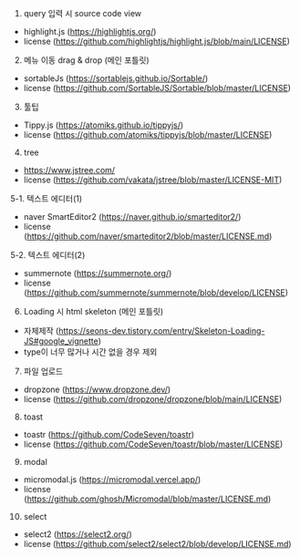 1. query 입력 시 source code view
 - highlight.js (https://highlightjs.org/)
 - license (https://github.com/highlightjs/highlight.js/blob/main/LICENSE)

2. 메뉴 이동 drag & drop (메인 포틀릿)
 - sortableJs (https://sortablejs.github.io/Sortable/)
 - license (https://github.com/SortableJS/Sortable/blob/master/LICENSE)

3. 툴팁
 - Tippy.js (https://atomiks.github.io/tippyjs/)
 - license (https://github.com/atomiks/tippyjs/blob/master/LICENSE)

4. tree
 - https://www.jstree.com/
 - license (https://github.com/vakata/jstree/blob/master/LICENSE-MIT)

5-1. 텍스트 에디터(1)
 - naver SmartEditor2 (https://naver.github.io/smarteditor2/)
 - license (https://github.com/naver/smarteditor2/blob/master/LICENSE.md)

5-2. 텍스트 에디터(2)
 - summernote (https://summernote.org/)
 - license (https://github.com/summernote/summernote/blob/develop/LICENSE)

6. Loading 시 html skeleton (메인 포틀릿)
 - 자체제작 (https://seons-dev.tistory.com/entry/Skeleton-Loading-JS#google_vignette)
 - type이 너무 많거나 시간 없을 경우 제외

7. 파일 업로드
 - dropzone (https://www.dropzone.dev/)
 - license (https://github.com/dropzone/dropzone/blob/main/LICENSE)

8. toast
 - toastr (https://github.com/CodeSeven/toastr)
 - license (https://github.com/CodeSeven/toastr/blob/master/LICENSE)

9. modal
 - micromodal.js (https://micromodal.vercel.app/)
 - license (https://github.com/ghosh/Micromodal/blob/master/LICENSE.md)

10. select
 - select2 (https://select2.org/)
 - license (https://github.com/select2/select2/blob/develop/LICENSE.md)